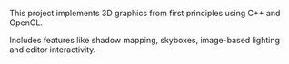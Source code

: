 This project implements 3D graphics from first principles using C++ and OpenGL.

Includes features like shadow mapping, skyboxes, image-based lighting and editor interactivity.
